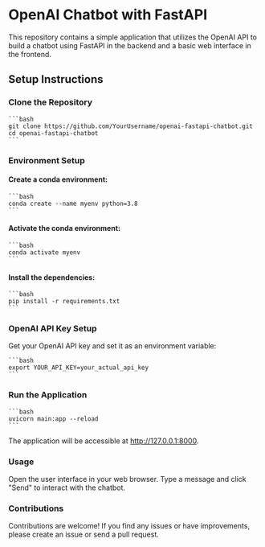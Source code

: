 # OpenAI Chatbot with FastAPI

This repository contains a simple application that utilizes the OpenAI API to build a chatbot using FastAPI in the backend and a basic web interface in the frontend.

## Setup Instructions

### Clone the Repository

    ```bash
    git clone https://github.com/YourUsername/openai-fastapi-chatbot.git
    cd openai-fastapi-chatbot
    ```

### Environment Setup
#### Create a conda environment:
    ```bash
    conda create --name myenv python=3.8
    ```
#### Activate the conda environment:
    ```bash
    conda activate myenv
    ```
#### Install the dependencies:
    ```bash
    pip install -r requirements.txt
    ```
### OpenAI API Key Setup
Get your OpenAI API key and set it as an environment variable:

    ```bash
    export YOUR_API_KEY=your_actual_api_key
    ```
### Run the Application
    ```bash
    uvicorn main:app --reload
    ```
The application will be accessible at http://127.0.0.1:8000.

### Usage

Open the user interface in your web browser.
Type a message and click "Send" to interact with the chatbot.

### Contributions

Contributions are welcome! If you find any issues or have improvements, please create an issue or send a pull request.